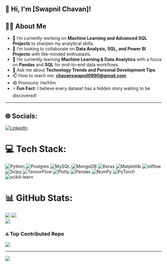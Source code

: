 
## 👋 Hi, I'm [Swapnil Chavan]!

## 🚀💫 About Me

- 🔭 I’m currently working on **Machine Learning and Advanced SQL Projects** to sharpen my analytical skills.
- 👯 I’m looking to collaborate on **Data Analysis, SQL, and Power BI Projects** with like-minded enthusiasts.
- 🌱 I’m currently learning **Machine Learning & Data Analytics** with a focus on **Pandas** and **SQL** for end-to-end data workflows.
- 💬 Ask me about **Technology Trends and Personal Development Tips**.
- 📫 How to reach me:  **chavanswapnil0990@gmail.com**
- 😄 Pronouns: He/Him
- ⚡ **Fun Fact**: I believe every dataset has a hidden story waiting to be discovered!

---

## 🌐 Socials:
[![LinkedIn](https://img.shields.io/badge/LinkedIn-%230077B5.svg?logo=linkedin&logoColor=white)](https://linkedin.com/in/https://www.linkedin.com/in/swapnil-chavan-365950205/) 

# 💻 Tech Stack:
![Python](https://img.shields.io/badge/python-3670A0?style=plastic&logo=python&logoColor=ffdd54) ![Postgres](https://img.shields.io/badge/postgres-%23316192.svg?style=plastic&logo=postgresql&logoColor=white) ![MySQL](https://img.shields.io/badge/mysql-4479A1.svg?style=plastic&logo=mysql&logoColor=white) ![MongoDB](https://img.shields.io/badge/MongoDB-%234ea94b.svg?style=plastic&logo=mongodb&logoColor=white) ![Keras](https://img.shields.io/badge/Keras-%23D00000.svg?style=plastic&logo=Keras&logoColor=white) ![Matplotlib](https://img.shields.io/badge/Matplotlib-%23ffffff.svg?style=plastic&logo=Matplotlib&logoColor=black) ![mlflow](https://img.shields.io/badge/mlflow-%23d9ead3.svg?style=plastic&logo=numpy&logoColor=blue) ![Scipy](https://img.shields.io/badge/SciPy-%230C55A5.svg?style=plastic&logo=scipy&logoColor=%white) ![TensorFlow](https://img.shields.io/badge/TensorFlow-%23FF6F00.svg?style=plastic&logo=TensorFlow&logoColor=white) ![Plotly](https://img.shields.io/badge/Plotly-%233F4F75.svg?style=plastic&logo=plotly&logoColor=white) ![Pandas](https://img.shields.io/badge/pandas-%23150458.svg?style=plastic&logo=pandas&logoColor=white) ![NumPy](https://img.shields.io/badge/numpy-%23013243.svg?style=plastic&logo=numpy&logoColor=white) ![PyTorch](https://img.shields.io/badge/PyTorch-%23EE4C2C.svg?style=plastic&logo=PyTorch&logoColor=white) ![scikit-learn](https://img.shields.io/badge/scikit--learn-%23F7931E.svg?style=plastic&logo=scikit-learn&logoColor=white)
# 📊 GitHub Stats:
![](https://github-readme-stats.vercel.app/api?username=tushar384&theme=radical&hide_border=false&include_all_commits=true&count_private=false)
![](https://github-readme-streak-stats.herokuapp.com/?user=tushar384&theme=radical&hide_border=false)<br/>
![](https://github-readme-stats.vercel.app/api/top-langs/?username=tushar384&theme=radical&hide_border=false&include_all_commits=true&count_private=false&layout=compact)

### 🔝 Top Contributed Repo
![](https://github-contributor-stats.vercel.app/api?username=tushar384&limit=5&theme=radical&combine_all_yearly_contributions=true)

---
[![](https://visitcount.itsvg.in/api?id=tushar384&icon=0&color=0)](https://visitcount.itsvg.in)

<!-- Proudly created with GPRM ( https://gprm.itsvg.in ) -->
